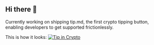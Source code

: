 ## Hi there 👋
Currently working on shipping tip.md, the first crypto tipping button, enabling developers to get supported frictionlessly.

This is how it looks: [![Tip in Crypto](https://tip.md/badge.svg)](https://tip.md/xR0am)
<!--

**xR0am/xR0am** is a ✨ _special_ ✨ repository because its `README.md` (this file) appears on your GitHub profile.

Here are some ideas to get you started:

- 🔭 I’m currently working on ...
- 🌱 I’m currently learning ...
- 👯 I’m looking to collaborate on ...
- 🤔 I’m looking for help with ...
- 💬 Ask me about ...
- 📫 How to reach me: ...
- 😄 Pronouns: ...
- ⚡ Fun fact: ...
-->
